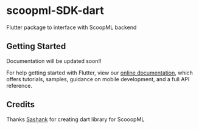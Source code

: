 # scoopml-SDK-dart


Flutter package to interface with ScoopML backend

## Getting Started

Documentation will be updated soon!!



For help getting started with Flutter, view our 
[online documentation](https://flutter.dev/docs), which offers tutorials, 
samples, guidance on mobile development, and a full API reference.

## Credits

Thanks [Sashank](https://github.com/sashankvisweshwaran) for creating dart library for ScooopML
